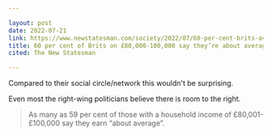 ```yaml
---

layout: post
date: 2022-07-21
link: https://www.newstatesman.com/society/2022/07/60-per-cent-brits-average-income
title: 60 per cent of Brits on £80,000-100,000 say they’re about average
cited: The New Statesman

---
```


Compared to their social circle/network this wouldn't be surprising. 

Even most the right-wing politicians believe there is room to the right.


> As many as 59 per cent of those with a household income of £80,001-£100,000 say they earn “about average”.